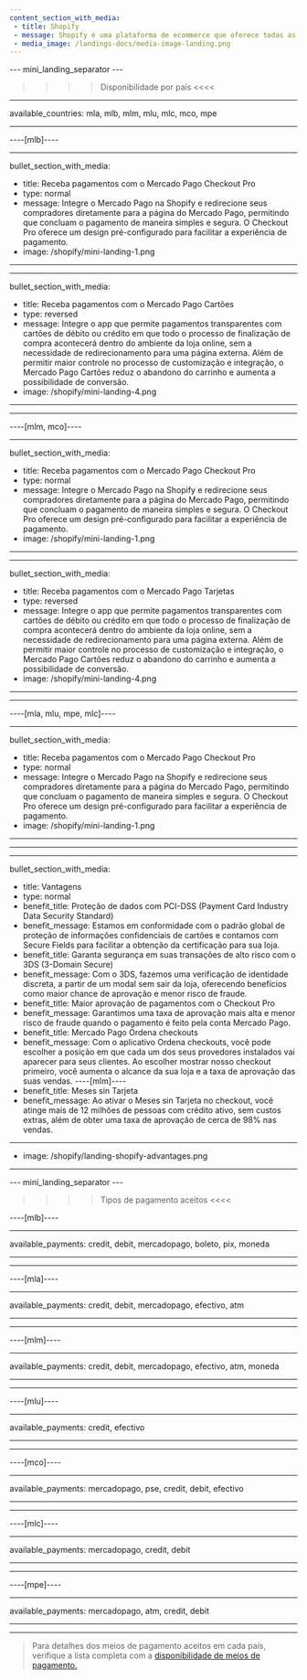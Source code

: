 ```yaml
---
content_section_with_media: 
 - title: Shopify
 - message: Shopify é uma plataforma de ecommerce que oferece todas as funcionalidades que você precisa para vender online.
 - media_image: /landings-docs/media-image-landing.png
---
```


--- mini_landing_separator ---

>>>> Disponibilidade por país <<<<
---
available_countries: mla, mlb, mlm, mlu, mlc, mco, mpe

---

----[mlb]----

---
bullet_section_with_media: 
 - title: Receba pagamentos com o Mercado Pago Checkout Pro
 - type: normal
 - message: Integre o Mercado Pago na Shopify e redirecione seus compradores diretamente para a página do Mercado Pago, permitindo que concluam o pagamento de maneira simples e segura. O Checkout Pro oferece um design pré-configurado para facilitar a experiência de pagamento.
 - image: /shopify/mini-landing-1.png
---

---
bullet_section_with_media: 
 - title: Receba pagamentos com o Mercado Pago Cartões
 - type: reversed
 - message: Integre o app que permite pagamentos transparentes com cartões de débito ou crédito em que todo o processo de finalização de compra acontecerá dentro do ambiente da loja online, sem a necessidade de redirecionamento para uma página externa. Além de permitir maior controle no processo de customização e integração, o Mercado Pago Cartões reduz o abandono do carrinho e aumenta a possibilidade de conversão.
 - image: /shopify/mini-landing-4.png
---

------------
----[mlm, mco]----

---
bullet_section_with_media: 
 - title: Receba pagamentos com o Mercado Pago Checkout Pro
 - type: normal
 - message: Integre o Mercado Pago na Shopify e redirecione seus compradores diretamente para a página do Mercado Pago, permitindo que concluam o pagamento de maneira simples e segura. O Checkout Pro oferece um design pré-configurado para facilitar a experiência de pagamento.
 - image: /shopify/mini-landing-1.png
---

---
bullet_section_with_media: 
 - title: Receba pagamentos com o Mercado Pago Tarjetas
 - type: reversed
 - message: Integre o app que permite pagamentos transparentes com cartões de débito ou crédito em que todo o processo de finalização de compra acontecerá dentro do ambiente da loja online, sem a necessidade de redirecionamento para uma página externa. Além de permitir maior controle no processo de customização e integração, o Mercado Pago Cartões reduz o abandono do carrinho e aumenta a possibilidade de conversão.
 - image: /shopify/mini-landing-4.png
---

------------
----[mla, mlu, mpe, mlc]----

---
bullet_section_with_media: 
 - title: Receba pagamentos com o Mercado Pago Checkout Pro
 - type: normal
 - message: Integre o Mercado Pago na Shopify e redirecione seus compradores diretamente para a página do Mercado Pago, permitindo que concluam o pagamento de maneira simples e segura. O Checkout Pro oferece um design pré-configurado para facilitar a experiência de pagamento.
 - image: /shopify/mini-landing-1.png
---

------------

---
bullet_section_with_media: 
 - title: Vantagens
 - type: normal
 - benefit_title: Proteção de dados com PCI-DSS (Payment Card Industry Data Security Standard)
 - benefit_message: Estamos em conformidade com o padrão global de proteção de informações confidenciais de cartões e contamos com Secure Fields para facilitar a obtenção da certificação para sua loja.
 - benefit_title: Garanta segurança em suas transações de alto risco com o 3DS (3-Domain Secure)
 - benefit_message: Com o 3DS, fazemos uma verificação de identidade discreta, a partir de um modal sem sair da loja, oferecendo benefícios como maior chance de aprovação e menor risco de fraude.
 - benefit_title: Maior aprovação de pagamentos com o Checkout Pro
 - benefit_message: Garantimos uma taxa de aprovação mais alta e menor risco de fraude quando o pagamento é feito pela conta Mercado Pago.
 - benefit_title: Mercado Pago Ordena checkouts
 - benefit_message: Com o aplicativo Ordena checkouts, você pode escolher a posição em que cada um dos seus provedores instalados vai aparecer para seus clientes. Ao escolher mostrar nosso checkout primeiro, você aumenta o alcance da sua loja e a taxa de aprovação das suas vendas.
 ----[mlm]----
 - benefit_title: Meses sin Tarjeta
 - benefit_message: Ao ativar o Meses sin Tarjeta no checkout, você atinge mais de 12 milhões de pessoas com crédito ativo, sem custos extras, além de obter uma taxa de aprovação de cerca de 98% nas vendas.

 ------------
 - image: /shopify/landing-shopify-advantages.png
---

--- mini_landing_separator ---


>>>> Tipos de pagamento aceitos <<<<

----[mlb]----

---
available_payments: credit, debit, mercadopago, boleto, pix, moneda

---
------------

----[mla]---- 

---
available_payments: credit, debit, mercadopago, efectivo, atm

----
------------

----[mlm]---- 

---
available_payments: credit, debit, mercadopago, efectivo, atm, moneda

----
------------

----[mlu]---- 

---
available_payments: credit, efectivo

----
------------

----[mco]---- 

---
available_payments: mercadopago, pse, credit, debit, efectivo

----
------------

----[mlc]---- 

---
available_payments: mercadopago, credit, debit

----
------------

----[mpe]---- 

---
available_payments: mercadopago, atm, credit, debit

----
------------
> Para detalhes dos meios de pagamento aceitos em cada país, verifique a lista completa com a [disponibilidade de meios de pagamento.](/developers/pt/docs/sales-processing/payment-methods)
